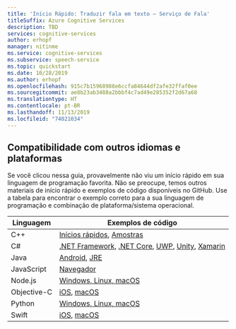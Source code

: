 ```yaml
---
title: 'Início Rápido: Traduzir fala em texto – Serviço de Fala'
titleSuffix: Azure Cognitive Services
description: TBD
services: cognitive-services
author: erhopf
manager: nitinme
ms.service: cognitive-services
ms.subservice: speech-service
ms.topic: quickstart
ms.date: 10/28/2019
ms.author: erhopf
ms.openlocfilehash: 915c7b15968988e6ccfa84644df2afe32ffaf0ee
ms.sourcegitcommit: ae8b23ab3488a2bbbf4c7ad49e285352f2d67a68
ms.translationtype: HT
ms.contentlocale: pt-BR
ms.lasthandoff: 11/13/2019
ms.locfileid: "74021034"
---
```

## <a name="additional-language-and-platform-support"></a>Compatibilidade com outros idiomas e plataformas

Se você clicou nessa guia, provavelmente não viu um início rápido em sua linguagem de programação favorita. Não se preocupe, temos outros materiais de início rápido e exemplos de código disponíveis no GitHub. Use a tabela para encontrar o exemplo correto para a sua linguagem de programação e combinação de plataforma/sistema operacional.

| Linguagem | Exemplos de código |
|----------|--------------|
| C++ |[Inícios rápidos](https://github.com/Azure-Samples/cognitive-services-speech-sdk/tree/master/quickstart/cpp), [Amostras](https://github.com/Azure-Samples/cognitive-services-speech-sdk/tree/master/samples/cpp/linux)|
| C# |[.NET Framework](https://github.com/Azure-Samples/cognitive-services-speech-sdk/tree/master/quickstart/csharp/dotnet), [.NET Core](https://github.com/Azure-Samples/cognitive-services-speech-sdk/tree/master/quickstart/csharp/dotnetcore), [UWP](https://github.com/Azure-Samples/cognitive-services-speech-sdk/tree/master/quickstart/csharp/uwp), [Unity](https://github.com/Azure-Samples/cognitive-services-speech-sdk/tree/master/quickstart/csharp/unity), [Xamarin](https://github.com/Azure-Samples/cognitive-services-speech-sdk/tree/master/quickstart/csharp/xamarin) |
| Java |[Android](https://github.com/Azure-Samples/cognitive-services-speech-sdk/tree/master/quickstart/java/android), [JRE](https://github.com/Azure-Samples/cognitive-services-speech-sdk/tree/master/quickstart/java/jre) |
| JavaScript |[Navegador](https://github.com/Azure-Samples/cognitive-services-speech-sdk/tree/master/quickstart/javascript) |
| Node.js |[Windows, Linux, macOS](https://github.com/Azure-Samples/cognitive-services-speech-sdk/tree/master/quickstart/javascript) |
| Objective-C |[iOS](https://github.com/Azure-Samples/cognitive-services-speech-sdk/tree/master/quickstart/objectivec/ios), [macOS](https://github.com/Azure-Samples/cognitive-services-speech-sdk/tree/master/quickstart/objectivec/macos) |
| Python |[Windows, Linux, macOS](https://github.com/Azure-Samples/cognitive-services-speech-sdk/tree/master/quickstart/python) |
| Swift | [iOS](https://github.com/Azure-Samples/cognitive-services-speech-sdk/tree/master/quickstart/swift/ios), [macOS](https://github.com/Azure-Samples/cognitive-services-speech-sdk/tree/master/quickstart/swift/macos) |
